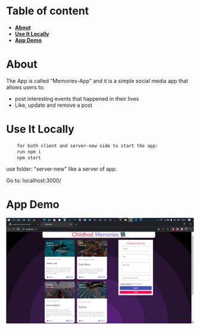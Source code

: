 # Table of content

-   **[About](#about)**
-   **[Use It Locally](#use-it-locally)**
-   **[App Demo](#app-demo)**

<a name="about"></a>

# About

The App is called "Memories-App" and it is a simple social media app that allows users to:

-   post interesting events that happened in their lives
-   Like, update and remove a post

<a name="use-it-locally"></a>

# Use It Locally

```
    for both client and server-new side to start the app: 
    run npm i 
    npm start 
```
use folder: "server-new" like a server of app.


Go to: localhost:3000/

# App Demo

![app DEMO](app-DEMO.png)
